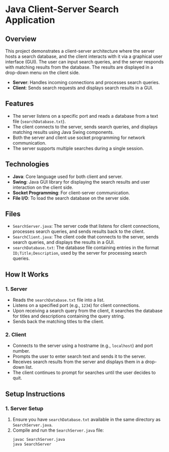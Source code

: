 # Java Client-Server Search Application

## Overview

This project demonstrates a client-server architecture where the server hosts a search database, and the client interacts with it via a graphical user interface (GUI). The user can input search queries, and the server responds with matching results from the database. The results are displayed in a drop-down menu on the client side.

- **Server**: Handles incoming connections and processes search queries.
- **Client**: Sends search requests and displays search results in a GUI.

## Features

- The server listens on a specific port and reads a database from a text file (`searchDatabase.txt`).
- The client connects to the server, sends search queries, and displays matching results using Java Swing components.
- Both the server and client use socket programming for network communication.
- The server supports multiple searches during a single session.

## Technologies

- **Java**: Core language used for both client and server.
- **Swing**: Java GUI library for displaying the search results and user interaction on the client side.
- **Socket Programming**: For client-server communication.
- **File I/O**: To load the search database on the server side.

## Files

- `SearchServer.java`: The server code that listens for client connections, processes search queries, and sends results back to the client.
- `SearchClient.java`: The client code that connects to the server, sends search queries, and displays the results in a GUI.
- `searchDatabase.txt`: The database file containing entries in the format `ID;Title;Description`, used by the server for processing search queries.

## How It Works

### 1. Server

- Reads the `searchDatabase.txt` file into a list.
- Listens on a specified port (e.g., `1234`) for client connections.
- Upon receiving a search query from the client, it searches the database for titles and descriptions containing the query string.
- Sends back the matching titles to the client.

### 2. Client

- Connects to the server using a hostname (e.g., `localhost`) and port number.
- Prompts the user to enter search text and sends it to the server.
- Receives search results from the server and displays them in a drop-down list.
- The client continues to prompt for searches until the user decides to quit.

## Setup Instructions

### 1. Server Setup

1. Ensure you have `searchDatabase.txt` available in the same directory as `SearchServer.java`.
2. Compile and run the `SearchServer.java` file:
   ```bash
   javac SearchServer.java
   java SearchServer
